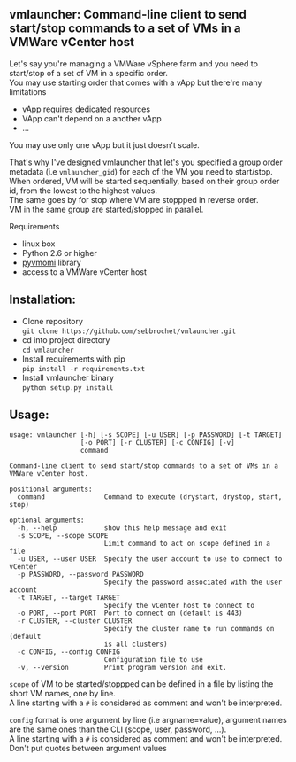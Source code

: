 ## vmlauncher: Command-line client to send start/stop commands to a set of VMs in a VMWare vCenter host 

Let's say you're managing a VMWare vSphere farm and you need to start/stop of a set of VM in a specific order.    
You may use starting order that comes with a vApp but there're many limitations   
* vApp requires dedicated resources
* VApp can't depend on a another vApp
* ...

You may use only one vApp but it just doesn't scale.   

That's why I've designed vmlauncher that let's you specified a group order metadata (i.e `vmlauncher_gid`) for each of the VM you need to start/stop.    
When ordered, VM will be started sequentially, based on their group order id, from the lowest to the highest values.   
The same goes by for stop where VM are stoppped in reverse order.     
VM in the same group are started/stopped in parallel.   

Requirements
* linux box
* Python 2.6 or higher
* [pyvmomi](https://github.com/vmware/pyvmomi) library
* access to a VMWare vCenter host

Installation:
-------------
* Clone repository   
`git clone https://github.com/sebbrochet/vmlauncher.git`
* cd into project directory   
`cd vmlauncher`
* Install requirements with pip   
`pip install -r requirements.txt`
* Install vmlauncher binary   
`python setup.py install`

Usage:
------

```
usage: vmlauncher [-h] [-s SCOPE] [-u USER] [-p PASSWORD] [-t TARGET]
                  [-o PORT] [-r CLUSTER] [-c CONFIG] [-v]
                  command

Command-line client to send start/stop commands to a set of VMs in a VMWare vCenter host.

positional arguments:
  command               Command to execute (drystart, drystop, start, stop)

optional arguments:
  -h, --help            show this help message and exit
  -s SCOPE, --scope SCOPE
                        Limit command to act on scope defined in a file
  -u USER, --user USER  Specify the user account to use to connect to vCenter
  -p PASSWORD, --password PASSWORD
                        Specify the password associated with the user account
  -t TARGET, --target TARGET
                        Specify the vCenter host to connect to
  -o PORT, --port PORT  Port to connect on (default is 443)
  -r CLUSTER, --cluster CLUSTER
                        Specify the cluster name to run commands on (default
                        is all clusters)
  -c CONFIG, --config CONFIG
                        Configuration file to use
  -v, --version         Print program version and exit.
```

`scope` of VM to be started/stoppped can be defined in a file by listing the short VM names, one by line.   
A line starting with a `#` is considered as comment and won't be interpreted.     

`config` format is one argument by line (i.e argname=value), argument names are the same ones than the CLI (scope, user, password, ...).   
A line starting with a `#` is considered as comment and won't be interpreted.    
Don't put quotes between argument values

